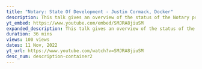 ```yaml
---
title: "Notary: State Of Development - Justin Cormack, Docker"
description: This talk gives an overview of the status of the Notary project, and the Notary v2 work, and the context in the broader ecosystem. Supply chain security is becoming increasingly critical and its importance has been recognised, but the ecosystem of tools around this..
yt_embed: https://www.youtube.com/embed/SMJRA8jiuSM
expanded_description: This talk gives an overview of the status of the Notary project, and the Notary v2 work, and the context in the broader ecosystem. Supply chain security is becoming increasingly critical and its importance has been recognised, but the ecosystem of tools around this is confusing. So this talk will cover the context of the key ideas, including the TUF and in-toto projects and how they relate to the security outcomes people want to achieve.
duration: 36 mins
views: 100 views
dates: 11 Nov, 2022
yt_url: https://www.youtube.com/watch?v=SMJRA8jiuSM
desc_num: description-container2
---
```

